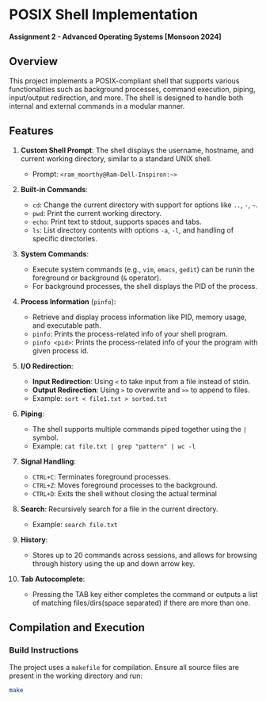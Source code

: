 # POSIX Shell Implementation

**Assignment 2 - Advanced Operating Systems [Monsoon 2024]**

## Overview

This project implements a POSIX-compliant shell that supports various functionalities such as background processes, command execution, piping, input/output redirection, and more. The shell is designed to handle both internal and external commands in a modular manner.

## Features

1. **Custom Shell Prompt**: The shell displays the username, hostname, and current working directory, similar to a standard UNIX shell.
    - Prompt: `<ram_moorthy@Ram-Dell-Inspiron:~>`

2. **Built-in Commands**:
    - `cd`: Change the current directory with support for options like `..`, `-`, `~`.
    - `pwd`: Print the current working directory.
    - `echo`: Print text to stdout, supports spaces and tabs.
    - `ls`: List directory contents with options `-a`, `-l`, and handling of specific directories.

3. **System Commands**:
    - Execute system commands (e.g., `vim`, `emacs`, `gedit`) can be runin the foreground or background (`&` operator).
    - For background processes, the shell displays the PID of the process.


4. **Process Information** (`pinfo`):
    - Retrieve and display process information like PID, memory usage, and executable path.
    - `pinfo`: Prints the process-related info of your shell program.
    - `pinfo <pid>`: Prints the process-related info of your the program with given process id.

5. **I/O Redirection**:
    - **Input Redirection**: Using `<` to take input from a file instead of stdin.
    - **Output Redirection**: Using `>` to overwrite and `>>` to append to files.
    - Example: `sort < file1.txt > sorted.txt`

6. **Piping**:
    - The shell supports multiple commands piped together using the `|` symbol. 
    - Example: `cat file.txt | grep "pattern" | wc -l`

7. **Signal Handling**:
    - `CTRL+C`: Terminates foreground processes.
    - `CTRL+Z`: Moves foreground processes to the background.
    - `CTRL+D`: Exits the shell without closing the actual terminal

8. **Search**: Recursively search for a file in the current directory.
    - Example: `search file.txt`

9. **History**:
    - Stores up to 20 commands across sessions, and allows for browsing through history using the up and down arrow key.

10. **Tab Autocomplete**:
    - Pressing the TAB key either completes the command or outputs a list of matching files/dirs(space separated) if there are more than one.

## Compilation and Execution

### Build Instructions
The project uses a `makefile` for compilation. Ensure all source files are present in the working directory and run:

```bash
make
